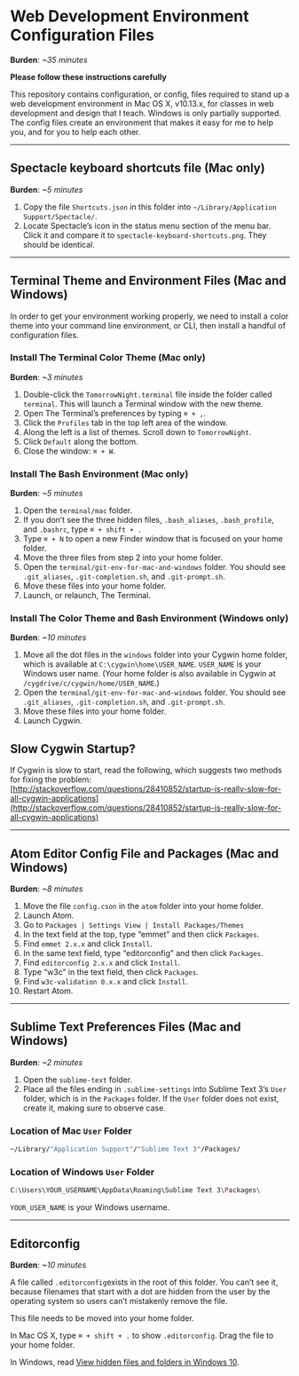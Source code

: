 # Web Development Environment Configuration Files

**Burden**: *~35 minutes*

**Please follow these instructions carefully**

This repository contains configuration, or config, files required to stand up a web development environment in Mac OS X, v10.13.x, for classes in web development and design that I teach. Windows is only partially supported. The config files create an environment that makes it easy for me to help you, and for you to help each other.

---

## Spectacle keyboard shortcuts file (Mac only)

**Burden**: *~5 minutes*

1. Copy the file `Shortcuts.json` in this folder into `~/Library/Application Support/Spectacle/`.
2. Locate Spectacle’s icon in the status menu section of the menu bar. Click it and compare it to `spectacle-keyboard-shortcuts.png`. They should be identical.

---

## Terminal Theme and Environment Files (Mac and Windows)

In order to get your environment working properly, we need to install a color theme into your command line environment, or CLI, then install a handful of configuration files.

### Install The Terminal Color Theme (Mac only)

**Burden**: *~3 minutes*

1. Double-click the `TomorrowNight.terminal` file inside the folder called `terminal`. This will launch a Terminal window with the new theme.
2. Open The Terminal’s preferences by typing `⌘ + ,`.
3. Click the `Profiles` tab in the top left area of the window.
4. Along the left is a list of themes. Scroll down to `TomorrowNight`.
5. Click `Default` along the bottom.
6. Close the window: `⌘ + W`.

### Install The Bash Environment (Mac only)

**Burden**: *~5 minutes*

1. Open the `terminal/mac` folder.
2. If you don’t see the three hidden files, `.bash_aliases`, `.bash_profile`, and `.bashrc`, type `⌘ + shift + .`
3. Type `⌘ + N` to open a new Finder window that is focused on your home folder.
4. Move the three files from step 2 into your home folder.
5. Open the `terminal/git-env-for-mac-and-windows` folder. You should see `.git_aliases`, `.git-completion.sh`, and `.git-prompt.sh`.
6. Move these files into your home folder.
7. Launch, or relaunch, The Terminal.

### Install The Color Theme and Bash Environment (Windows only)

**Burden**: *~10 minutes*

1. Move all the dot files in the `windows` folder into your Cygwin home folder, which is available at `C:\cygwin\home\USER_NAME`. `USER_NAME` is your Windows user name. (Your home folder is also available in Cygwin at `/cygdrive/c/cygwin/home/USER_NAME`.)
3. Open the `terminal/git-env-for-mac-and-windows` folder. You should see `.git_aliases`, `.git-completion.sh`, and `.git-prompt.sh`.
4. Move these files into your home folder.
5. Launch Cygwin.

## Slow Cygwin Startup?

If Cygwin is slow to start, read the following, which suggests two methods for fixing the problem:
[http://stackoverflow.com/questions/28410852/startup-is-really-slow-for-all-cygwin-applications](http://stackoverflow.com/questions/28410852/startup-is-really-slow-for-all-cygwin-applications)

---

## Atom Editor Config File and Packages (Mac and Windows)

**Burden**: *~8 minutes*

1. Move the file `config.cson` in the `atom` folder into your home folder.
2. Launch Atom.
3. Go to `Packages | Settings View | Install Packages/Themes`
4. In the text field at the top, type “emmet” and then click `Packages`.
5. Find `emmet 2.x.x` and click `Install`.
6. In the same text field, type “editorconfig” and then click `Packages`.
7. Find `editorconfig 2.x.x` and click `Install`.
8. Type “w3c” in the text field, then click `Packages`.
9. Find `w3c-validation 0.x.x` and click `Install`.
10. Restart Atom.

---

## Sublime Text Preferences Files (Mac and Windows)

**Burden**: *~2 minutes*

1. Open the `sublime-text` folder.
2. Place all the files ending in `.sublime-settings` into Sublime Text 3’s `User` folder, which is in the `Packages` folder. If the `User` folder does not exist, create it, making sure to observe case.

### Location of Mac `User` Folder
```bash
~/Library/"Application Support"/"Sublime Text 3"/Packages/
```

### Location of Windows `User` Folder
```bash
C:\Users\YOUR_USERNAME\AppData\Roaming\Sublime Text 3\Packages\
```

`YOUR_USER_NAME` is your Windows username.

---

## Editorconfig

**Burden**: *~10 minutes*

A file called `.editorconfig`exists in the root of this folder. You can’t see it, because filenames that start with a dot are hidden from the user by the operating system so users can’t mistakenly remove the file.

This file needs to be moved into your home folder.

In Mac OS X, type `⌘ + shift + .` to show `.editorconfig`. Drag the file to your home folder.

In Windows, read [View hidden files and folders in Windows 10](https://support.microsoft.com/en-us/help/4028316/windows-view-hidden-files-and-folders-in-windows-10).
